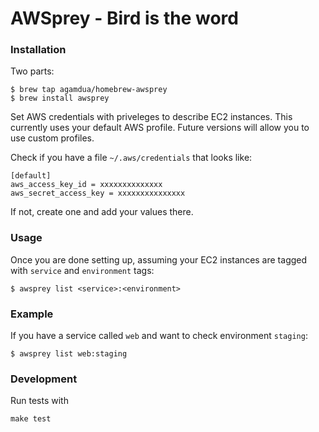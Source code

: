 AWSprey - Bird is the word
==========================

### Installation

Two parts:

```
$ brew tap agamdua/homebrew-awsprey
$ brew install awsprey
```

Set AWS credentials with priveleges to describe EC2 instances. This currently
uses your default AWS profile. Future versions will allow you to use
custom profiles.

Check if you have a file `~/.aws/credentials` that looks like:

```
[default]
aws_access_key_id = xxxxxxxxxxxxxx
aws_secret_access_key = xxxxxxxxxxxxxxx
```

If not, create one and add your values there.

### Usage

Once you are done setting up, assuming your EC2 instances are tagged
with `service` and `environment` tags:

```
$ awsprey list <service>:<environment>
```

### Example

If you have a service called `web` and want to check environment `staging`:

```
$ awsprey list web:staging
```


### Development

Run tests with

```
make test
```
